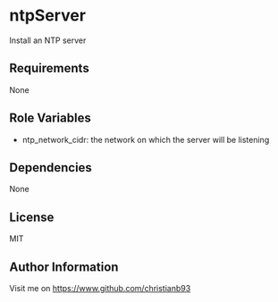 ntpServer
=========

Install an NTP server

Requirements
------------

None

Role Variables
--------------

* ntp_network_cidr: the network on which the server will be listening

Dependencies
------------

None

License
-------

MIT

Author Information
------------------

Visit me on https://www.github.com/christianb93
